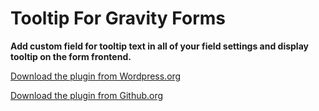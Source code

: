 # Tooltip For Gravity Forms
**Add custom field for tooltip text in all of your field settings and display tooltip on the form frontend.**

[Download the plugin from Wordpress.org](https://wordpress.org/plugins/tooltip-for-gravity-forms/)


[Download the plugin from Github.org](https://wordpress.org/plugins/tooltip-for-gravity-forms/)
